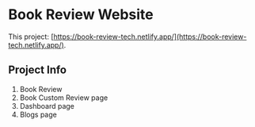 # Book Review Website

This project: [https://book-review-tech.netlify.app/](https://book-review-tech.netlify.app/).

## Project Info
 1. Book Review
 2. Book Custom Review page
 3. Dashboard page
 4. Blogs page
               
